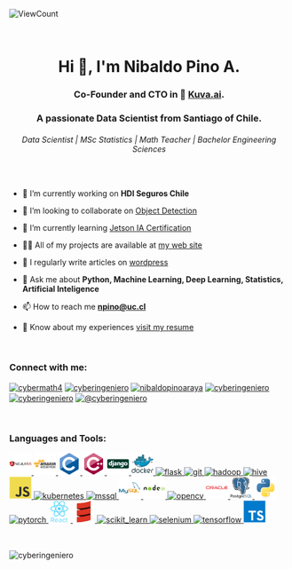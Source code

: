 ![ViewCount](https://komarev.com/ghpvc/?username=cyberingeniero&color=green&style=flat)

<br>

<h1 align="center">Hi 👋, I'm Nibaldo Pino A.</h1>
<h3 align="center">Co-Founder and CTO in 🚀 <a href="https://www.kuva.ai">Kuva.ai</a>.</h3>
<h3 align="center">A passionate Data Scientist from Santiago of Chile.</h3>
<h6 align="center">Data Scientist | MSc Statistics | Math Teacher | Bachelor Engineering Sciences</h6>

<br>

- 🔭 I’m currently working on **HDI Seguros Chile**

- 👯 I’m looking to collaborate on [Object Detection](https://github.com/jaarroyl/Box_Control) 

- 🌱 I’m currently learning [Jetson IA Certification](https://developer.nvidia.com/embedded/learn/jetson-ai-certification-programs)

- 👨‍💻 All of my projects are available at [my web site](https://nibaldopinoaraya.com)

- 📝 I regularly write articles on [wordpress](https://cyberingeniero.wordpress.com/)

- 💬 Ask me about **Python, Machine Learning, Deep Learning, Statistics, Artificial Inteligence**

- 📫 How to reach me **npino@uc.cl**

- 📄 Know about my experiences [visit my resume](https://github.com/CyberIngeniero/my_resume/blob/main/CV_Nibaldo.pdf)

<br>

<h3 align="left">Connect with me:</h3>
<p align="left">
<a href="https://twitter.com/cybermath4" target="blank"><img align="center" src="https://cdn.jsdelivr.net/npm/simple-icons@3.0.1/icons/twitter.svg" alt="cybermath4" height="30" width="40" /></a>
  <a href="https://dev.to/cyberingeniero" target="blank"><img align="center" src="https://cdn.jsdelivr.net/npm/simple-icons@3.0.1/icons/dev-dot-to.svg" alt="cyberingeniero" height="30" width="40" /></a>
<a href="https://linkedin.com/in/nibaldopinoaraya" target="blank"><img align="center" src="https://cdn.jsdelivr.net/npm/simple-icons@3.0.1/icons/linkedin.svg" alt="nibaldopinoaraya" height="30" width="40" /></a>
<a href="https://stackoverflow.com/users/cyberingeniero" target="blank"><img align="center" src="https://cdn.jsdelivr.net/npm/simple-icons@3.0.1/icons/stackoverflow.svg" alt="cyberingeniero" height="30" width="40" /></a>
<a href="https://kaggle.com/cyberingeniero" target="blank"><img align="center" src="https://cdn.jsdelivr.net/npm/simple-icons@3.0.1/icons/kaggle.svg" alt="cyberingeniero" height="30" width="40" /></a>
<a href="https://medium.com/@cyberingeniero" target="blank"><img align="center" src="https://cdn.jsdelivr.net/npm/simple-icons@3.0.1/icons/medium.svg" alt="@cyberingeniero" height="30" width="40" /></a>
</p>

<br>

<h3 align="left">Languages and Tools:</h3>
<p align="left"> <a href="https://angular.io" target="_blank"> <img src="https://raw.githubusercontent.com/devicons/devicon/master/icons/angularjs/angularjs-original-wordmark.svg" alt="angularjs" width="40" height="40"/> </a> <a href="https://aws.amazon.com" target="_blank"> <img src="https://raw.githubusercontent.com/devicons/devicon/master/icons/amazonwebservices/amazonwebservices-original-wordmark.svg" alt="aws" width="40" height="40"/> </a> <a href="https://www.cprogramming.com/" target="_blank"> <img src="https://raw.githubusercontent.com/devicons/devicon/master/icons/c/c-original.svg" alt="c" width="40" height="40"/> </a> <a href="https://www.w3schools.com/cpp/" target="_blank"> <img src="https://raw.githubusercontent.com/devicons/devicon/master/icons/cplusplus/cplusplus-original.svg" alt="cplusplus" width="40" height="40"/> </a> <a href="https://www.djangoproject.com/" target="_blank"> <img src="https://raw.githubusercontent.com/devicons/devicon/master/icons/django/django-original.svg" alt="django" width="40" height="40"/> </a> <a href="https://www.docker.com/" target="_blank"> <img src="https://raw.githubusercontent.com/devicons/devicon/master/icons/docker/docker-original-wordmark.svg" alt="docker" width="40" height="40"/> </a> <a href="https://flask.palletsprojects.com/" target="_blank"> <img src="https://www.vectorlogo.zone/logos/pocoo_flask/pocoo_flask-icon.svg" alt="flask" width="40" height="40"/> </a> <a href="https://git-scm.com/" target="_blank"> <img src="https://www.vectorlogo.zone/logos/git-scm/git-scm-icon.svg" alt="git" width="40" height="40"/> </a> <a href="https://hadoop.apache.org/" target="_blank"> <img src="https://www.vectorlogo.zone/logos/apache_hadoop/apache_hadoop-icon.svg" alt="hadoop" width="40" height="40"/> </a> <a href="https://hive.apache.org/" target="_blank"> <img src="https://www.vectorlogo.zone/logos/apache_hive/apache_hive-icon.svg" alt="hive" width="40" height="40"/> </a> <a href="https://developer.mozilla.org/en-US/docs/Web/JavaScript" target="_blank"> <img src="https://raw.githubusercontent.com/devicons/devicon/master/icons/javascript/javascript-original.svg" alt="javascript" width="40" height="40"/> </a> <a href="https://kubernetes.io" target="_blank"> <img src="https://www.vectorlogo.zone/logos/kubernetes/kubernetes-icon.svg" alt="kubernetes" width="40" height="40"/> </a> <a href="https://www.microsoft.com/en-us/sql-server" target="_blank"> <img src="https://cdn.worldvectorlogo.com/logos/microsoft-sql-server.svg" alt="mssql" width="40" height="40"/> </a> <a href="https://www.mysql.com/" target="_blank"> <img src="https://raw.githubusercontent.com/devicons/devicon/master/icons/mysql/mysql-original-wordmark.svg" alt="mysql" width="40" height="40"/> </a> <a href="https://nodejs.org" target="_blank"> <img src="https://raw.githubusercontent.com/devicons/devicon/master/icons/nodejs/nodejs-original-wordmark.svg" alt="nodejs" width="40" height="40"/> </a> <a href="https://opencv.org/" target="_blank"> <img src="https://www.vectorlogo.zone/logos/opencv/opencv-icon.svg" alt="opencv" width="40" height="40"/> </a> <a href="https://www.oracle.com/" target="_blank"> <img src="https://raw.githubusercontent.com/devicons/devicon/master/icons/oracle/oracle-original.svg" alt="oracle" width="40" height="40"/> </a> <a href="https://www.postgresql.org" target="_blank"> <img src="https://raw.githubusercontent.com/devicons/devicon/master/icons/postgresql/postgresql-original-wordmark.svg" alt="postgresql" width="40" height="40"/> </a> <a href="https://www.python.org" target="_blank"> <img src="https://raw.githubusercontent.com/devicons/devicon/master/icons/python/python-original.svg" alt="python" width="40" height="40"/> </a> <a href="https://pytorch.org/" target="_blank"> <img src="https://www.vectorlogo.zone/logos/pytorch/pytorch-icon.svg" alt="pytorch" width="40" height="40"/> </a> <a href="https://reactjs.org/" target="_blank"> <img src="https://raw.githubusercontent.com/devicons/devicon/master/icons/react/react-original-wordmark.svg" alt="react" width="40" height="40"/> </a> <a href="https://www.scala-lang.org" target="_blank"> <img src="https://raw.githubusercontent.com/devicons/devicon/master/icons/scala/scala-original.svg" alt="scala" width="40" height="40"/> </a> <a href="https://scikit-learn.org/" target="_blank"> <img src="https://upload.wikimedia.org/wikipedia/commons/0/05/Scikit_learn_logo_small.svg" alt="scikit_learn" width="40" height="40"/> </a> <a href="https://www.selenium.dev" target="_blank"> <img src="https://raw.githubusercontent.com/detain/svg-logos/780f25886640cef088af994181646db2f6b1a3f8/svg/selenium-logo.svg" alt="selenium" width="40" height="40"/> </a> <a href="https://www.tensorflow.org" target="_blank"> <img src="https://www.vectorlogo.zone/logos/tensorflow/tensorflow-icon.svg" alt="tensorflow" width="40" height="40"/> </a> <a href="https://www.typescriptlang.org/" target="_blank"> <img src="https://raw.githubusercontent.com/devicons/devicon/master/icons/typescript/typescript-original.svg" alt="typescript" width="40" height="40"/> </a> </p>

<br>

<p><img align="center" src="https://github-readme-stats.vercel.app/api/top-langs?username=cyberingeniero&show_icons=true&theme=dark&locale=en&layout=compact" alt="cyberingeniero" /></p>
